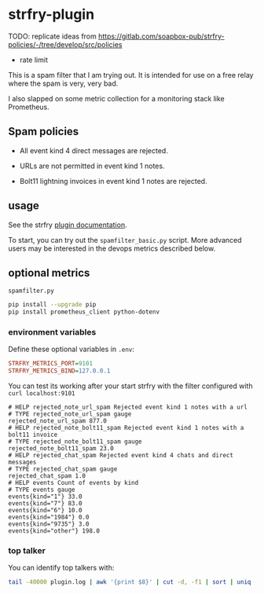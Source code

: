 # strfry-plugin

TODO: replicate ideas from https://gitlab.com/soapbox-pub/strfry-policies/-/tree/develop/src/policies
* rate limit

This is a spam filter that I am trying out. It is intended for use on a free relay where the spam is very, very bad.

I also slapped on some metric collection for a monitoring stack like Prometheus.

## Spam policies

* All event kind 4 direct messages are rejected.

* URLs are not permitted in event kind 1 notes.

* Bolt11 lightning invoices in event kind 1 notes are rejected.

## usage

See the strfry [plugin documentation](https://github.com/hoytech/strfry/blob/master/docs/plugins.md).

To start, you can try out the `spamfilter_basic.py` script. More advanced users may be interested in the devops metrics described below.

## optional metrics

`spamfilter.py`

```bash
pip install --upgrade pip
pip install prometheus_client python-dotenv
```

### environment variables

Define these optional variables in `.env`:

```ini
STRFRY_METRICS_PORT=9101
STRFRY_METRICS_BIND=127.0.0.1
```

You can test its working after your start strfry with the filter configured with `curl localhost:9101`

```prometheus
# HELP rejected_note_url_spam Rejected event kind 1 notes with a url
# TYPE rejected_note_url_spam gauge
rejected_note_url_spam 877.0
# HELP rejected_note_bolt11_spam Rejected event kind 1 notes with a bolt11 invoice
# TYPE rejected_note_bolt11_spam gauge
rejected_note_bolt11_spam 23.0
# HELP rejected_chat_spam Rejected event kind 4 chats and direct messages
# TYPE rejected_chat_spam gauge
rejected_chat_spam 1.0
# HELP events Count of events by kind
# TYPE events gauge
events{kind="1"} 33.0
events{kind="7"} 83.0
events{kind="6"} 10.0
events{kind="1984"} 0.0
events{kind="9735"} 3.0
events{kind="other"} 198.0
```

### top talker

You can identify top talkers with:

```bash
tail -40000 plugin.log | awk '{print $8}' | cut -d, -f1 | sort | uniq -c | sort -nr | head
```
